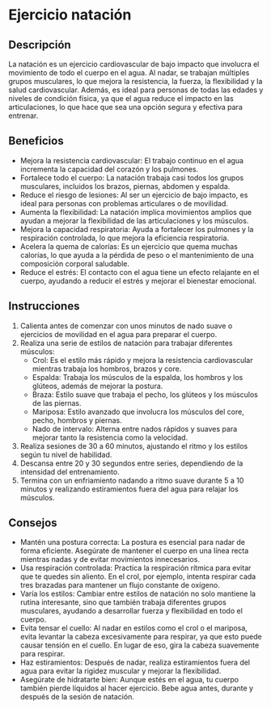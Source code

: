 # Ejercicio natación

## Descripción
La natación es un ejercicio cardiovascular de bajo impacto que involucra el movimiento de todo el cuerpo en el agua. Al nadar, se trabajan múltiples grupos musculares, lo que mejora la resistencia, la fuerza, la flexibilidad y la salud cardiovascular. Además, es ideal para personas de todas las edades y niveles de condición física, ya que el agua reduce el impacto en las articulaciones, lo que hace que sea una opción segura y efectiva para entrenar.

## Beneficios
- Mejora la resistencia cardiovascular: El trabajo continuo en el agua incrementa la capacidad del corazón y los pulmones.
- Fortalece todo el cuerpo: La natación trabaja casi todos los grupos musculares, incluidos los brazos, piernas, abdomen y espalda.
- Reduce el riesgo de lesiones: Al ser un ejercicio de bajo impacto, es ideal para personas con problemas articulares o de movilidad.
- Aumenta la flexibilidad: La natación implica movimientos amplios que ayudan a mejorar la flexibilidad de las articulaciones y los músculos.
- Mejora la capacidad respiratoria: Ayuda a fortalecer los pulmones y la respiración controlada, lo que mejora la eficiencia respiratoria.
- Acelera la quema de calorías: Es un ejercicio que quema muchas calorías, lo que ayuda a la pérdida de peso o el mantenimiento de una composición corporal saludable.
- Reduce el estrés: El contacto con el agua tiene un efecto relajante en el cuerpo, ayudando a reducir el estrés y mejorar el bienestar emocional.

## Instrucciones
1. Calienta antes de comenzar con unos minutos de nado suave o ejercicios de movilidad en el agua para preparar el cuerpo.
2. Realiza una serie de estilos de natación para trabajar diferentes músculos:
    - Crol: Es el estilo más rápido y mejora la resistencia cardiovascular mientras trabaja los hombros, brazos y core.
    - Espalda: Trabaja los músculos de la espalda, los hombros y los glúteos, además de mejorar la postura.
    - Braza: Estilo suave que trabaja el pecho, los glúteos y los músculos de las piernas.
    - Mariposa: Estilo avanzado que involucra los músculos del core, pecho, hombros y piernas.
    - Nado de intervalo: Alterna entre nados rápidos y suaves para mejorar tanto la resistencia como la velocidad.
3. Realiza sesiones de 30 a 60 minutos, ajustando el ritmo y los estilos según tu nivel de habilidad.
4. Descansa entre 20 y 30 segundos entre series, dependiendo de la intensidad del entrenamiento.
5. Termina con un enfriamiento nadando a ritmo suave durante 5 a 10 minutos y realizando estiramientos fuera del agua para relajar los músculos.

## Consejos
- Mantén una postura correcta: La postura es esencial para nadar de forma eficiente. Asegúrate de mantener el cuerpo en una línea recta mientras nadas y de evitar movimientos innecesarios.
- Usa respiración controlada: Practica la respiración rítmica para evitar que te quedes sin aliento. En el crol, por ejemplo, intenta respirar cada tres brazadas para mantener un flujo constante de oxígeno.
- Varía los estilos: Cambiar entre estilos de natación no solo mantiene la rutina interesante, sino que también trabaja diferentes grupos musculares, ayudando a desarrollar fuerza y flexibilidad en todo el cuerpo.
- Evita tensar el cuello: Al nadar en estilos como el crol o el mariposa, evita levantar la cabeza excesivamente para respirar, ya que esto puede causar tensión en el cuello. En lugar de eso, gira la cabeza suavemente para respirar.
- Haz estiramientos: Después de nadar, realiza estiramientos fuera del agua para evitar la rigidez muscular y mejorar la flexibilidad.
- Asegúrate de hidratarte bien: Aunque estés en el agua, tu cuerpo también pierde líquidos al hacer ejercicio. Bebe agua antes, durante y después de la sesión de natación.